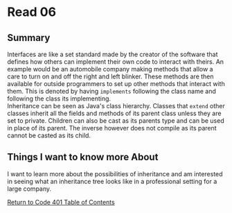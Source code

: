 # Read 06

## Summary

Interfaces are like a set standard made by the creator of the software that defines how others can implement their own code to interact with theirs. An example would be an automobile company making methods that allow a care to turn on and off the right and left blinker. These methods are then available for outside programmers to set up other methods that interact with them. This is denoted by having `implements` following the class name and following the class its implementing.  
Inheritance can be seen as Java's class hierarchy. Classes that `extend` other classes inherit all the fields and methods of its parent class unless they are set to private. Children can also be cast as its parents type and can be used in place of its parent. The inverse however does not compile as its parent cannot be casted as its child.

## Things I want to know more About

I want to learn more about the possibilities of inheritance and am interested in seeing what an inheritance tree looks like in a professional setting for a large company. 

[Return to Code 401 Table of Contents](https://rogermreyes.github.io/Reading-Notes/Code-401-Reading-Notes)